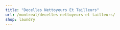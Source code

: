 ```yaml
---
title: "Decelles Nettoyeurs Et Tailleurs"
url: /montreal/decelles-nettoyeurs-et-tailleurs/
shop: laundry
---
```

